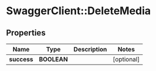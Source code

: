 # SwaggerClient::DeleteMedia

## Properties
Name | Type | Description | Notes
------------ | ------------- | ------------- | -------------
**success** | **BOOLEAN** |  | [optional] 


